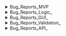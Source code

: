 <details>
<summary>Bug_Reports_MVP</summary>


|№ |Bug_Reports_MVP                                                          |
|--|-------------------------------------------------------------------------|
|1 |[BUG-1](https://github.com/car-parking-tracking/QA_Bug_Reports/issues/1)  
|2 |[BUG-2](https://github.com/car-parking-tracking/QA_Bug_Reports/issues/2)  
|3 |[BUG-3](https://github.com/car-parking-tracking/QA_Bug_Reports/issues/3)  
|4 |[BUG-4](https://github.com/car-parking-tracking/QA_Bug_Reports/issues/4)  
|5 |[BUG-5](https://github.com/car-parking-tracking/QA_Bug_Reports/issues/5)  
|6 |[BUG-6](https://github.com/car-parking-tracking/QA_Bug_Reports/issues/6)  
|7 |[BUG-7](https://github.com/car-parking-tracking/QA_Bug_Reports/issues/7)  
|8 |[BUG-8](https://github.com/car-parking-tracking/QA_Bug_Reports/issues/8)  
|9 |[BUG-9](https://github.com/car-parking-tracking/QA_Bug_Reports/issues/9)  
|10|[BUG-10](https://github.com/car-parking-tracking/QA_Bug_Reports/issues/10)  
|11|[BUG-11](https://github.com/car-parking-tracking/QA_Bug_Reports/issues/11)  
|12|[BUG-12](https://github.com/car-parking-tracking/QA_Bug_Reports/issues/12)  
|13|[BUG-13](https://github.com/car-parking-tracking/QA_Bug_Reports/issues/13)  
|14|[BUG-14](https://github.com/car-parking-tracking/QA_Bug_Reports/issues/14)  
|15|[BUG-15](https://github.com/car-parking-tracking/QA_Bug_Reports/issues/15)  

</details>

<details>
<summary>Bug_Reports_Logic_</summary>
  
|№ |Bug_Reports_v.2                                                              |
|--|--------------------------------------------------------------------------|
|1|[BUG-16](https://github.com/car-parking-tracking/QA_Bug_Reports/issues/16)|
|2|[BUG-30](https://github.com/car-parking-tracking/QA_Bug_Reports/issues/30)
|3|[BUG-50](https://github.com/car-parking-tracking/QA_Bug_Reports/issues/50)
|4|[BUG-51](https://github.com/car-parking-tracking/QA_Bug_Reports/issues/51)
|5|[BUG-52](https://github.com/car-parking-tracking/QA_Bug_Reports/issues/52)
|5|[BUG-54](https://github.com/car-parking-tracking/QA_Bug_Reports/issues/54)
|6|[BUG-58](https://github.com/car-parking-tracking/QA_Bug_Reports/issues/58)


</details>

<details>
<summary>Bug_Reports_GUI_</summary>
  
|№ |Bug_Reports_v.2                                                            |
|--|--------------------------------------------------------------------------|
|1|[BUG-17](https://github.com/car-parking-tracking/QA_Bug_Reports/issues/17)
|2|[BUG-18](https://github.com/car-parking-tracking/QA_Bug_Reports/issues/18)
|3|[BUG-19](https://github.com/car-parking-tracking/QA_Bug_Reports/issues/19)
|4|[BUG-20](https://github.com/car-parking-tracking/QA_Bug_Reports/issues/20)
|5|[BUG-21](https://github.com/car-parking-tracking/QA_Bug_Reports/issues/21)
|6|[BUG-22](https://github.com/car-parking-tracking/QA_Bug_Reports/issues/22)
|7|[BUG-33](https://github.com/car-parking-tracking/QA_Bug_Reports/issues/33)
|8|[BUG-34](https://github.com/car-parking-tracking/QA_Bug_Reports/issues/34)
|9|[BUG-35](https://github.com/car-parking-tracking/QA_Bug_Reports/issues/35)
|10|[BUG-49](https://github.com/car-parking-tracking/QA_Bug_Reports/issues/49)
|11|[BUG-53](https://github.com/car-parking-tracking/QA_Bug_Reports/issues/53)
|12|[BUG-55](https://github.com/car-parking-tracking/QA_Bug_Reports/issues/55)
|13|[BUG-59](https://github.com/car-parking-tracking/QA_Bug_Reports/issues/59)
|14|[BUG-60](https://github.com/car-parking-tracking/QA_Bug_Reports/issues/60)

</details>

<details>
<summary>Bug_Reports_Validation_</summary>
  
|№ |Bug_Reports_v.2                                                                |
|--|--------------------------------------------------------------------------|
|1|[BUG-23](https://github.com/car-parking-tracking/QA_Bug_Reports/issues/23)
|2|[BUG-24](https://github.com/car-parking-tracking/QA_Bug_Reports/issues/24)
|3|[BUG-25](https://github.com/car-parking-tracking/QA_Bug_Reports/issues/25)
|4|[BUG-26](https://github.com/car-parking-tracking/QA_Bug_Reports/issues/26)
|5|[BUG-27](https://github.com/car-parking-tracking/QA_Bug_Reports/issues/27)
|6|[BUG-29](https://github.com/car-parking-tracking/QA_Bug_Reports/issues/29)
|7|[BUG-31](https://github.com/car-parking-tracking/QA_Bug_Reports/issues/31)
|8|[BUG-32](https://github.com/car-parking-tracking/QA_Bug_Reports/issues/32)
|9|[BUG-36](https://github.com/car-parking-tracking/QA_Bug_Reports/issues/36)
|10|[BUG-37](https://github.com/car-parking-tracking/QA_Bug_Reports/issues/37)
|11|[BUG-38](https://github.com/car-parking-tracking/QA_Bug_Reports/issues/38)
|12|[BUG-39](https://github.com/car-parking-tracking/QA_Bug_Reports/issues/39)
|13|[BUG-40](https://github.com/car-parking-tracking/QA_Bug_Reports/issues/40)
|14|[BUG-41](https://github.com/car-parking-tracking/QA_Bug_Reports/issues/41)
|15|[BUG-42](https://github.com/car-parking-tracking/QA_Bug_Reports/issues/42)
|16|[BUG-43](https://github.com/car-parking-tracking/QA_Bug_Reports/issues/43)
|17|[BUG-44](https://github.com/car-parking-tracking/QA_Bug_Reports/issues/44)
|18|[BUG-45](https://github.com/car-parking-tracking/QA_Bug_Reports/issues/45)
|19|[BUG-46](https://github.com/car-parking-tracking/QA_Bug_Reports/issues/46)
|20|[BUG-47](https://github.com/car-parking-tracking/QA_Bug_Reports/issues/47)
|21|[BUG-48](https://github.com/car-parking-tracking/QA_Bug_Reports/issues/48)
|22|[BUG-56](https://github.com/car-parking-tracking/QA_Bug_Reports/issues/56)
|23|[BUG-57](https://github.com/car-parking-tracking/QA_Bug_Reports/issues/57)


</details>

<details>
<summary>Bug_Reports_API_</summary>
  
|№ |Bug_Reports_v.2                                                                |
|--|--------------------------------------------------------------------------|
|1|[BUG-28](https://github.com/car-parking-tracking/QA_Bug_Reports/issues/28)
|2|[BUG-61](https://github.com/car-parking-tracking/QA_Bug_Reports/issues/61)
|3|[BUG-62](https://github.com/car-parking-tracking/QA_Bug_Reports/issues/62)
|4|[BUG-63](https://github.com/car-parking-tracking/QA_Bug_Reports/issues/63)
|5|[BUG-64](https://github.com/car-parking-tracking/QA_Bug_Reports/issues/64)
|6|[BUG-65](https://github.com/car-parking-tracking/QA_Bug_Reports/issues/65)
|7|[BUG-66](https://github.com/car-parking-tracking/QA_Bug_Reports/issues/66)
|8|[BUG-67](https://github.com/car-parking-tracking/QA_Bug_Reports/issues/67)
</details>
